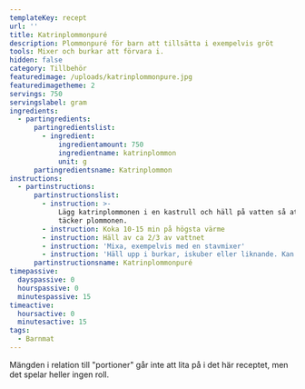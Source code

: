```yaml
---
templateKey: recept
url: ''
title: Katrinplommonpuré
description: Plommonpuré för barn att tillsätta i exempelvis gröt
tools: Mixer och burkar att förvara i.
hidden: false
category: Tillbehör
featuredimage: /uploads/katrinplommonpure.jpg
featuredimagetheme: 2
servings: 750
servingslabel: gram
ingredients:
  - partingredients:
      partingredientslist:
        - ingredient:
            ingredientamount: 750
            ingredientname: katrinplommon
            unit: g
      partingredientsname: Katrinplommon
instructions:
  - partinstructions:
      partinstructionslist:
        - instruction: >-
            Lägg katrinplommonen i en kastrull och häll på vatten så att det
            täcker plommonen.
        - instruction: Koka 10-15 min på högsta värme
        - instruction: Häll av ca 2/3 av vattnet
        - instruction: 'Mixa, exempelvis med en stavmixer'
        - instruction: 'Häll upp i burkar, iskuber eller liknande. Kan frysas.'
      partinstructionsname: Katrinplommonpuré
timepassive:
  dayspassive: 0
  hourspassive: 0
  minutespassive: 15
timeactive:
  hoursactive: 0
  minutesactive: 15
tags:
  - Barnmat
---
```

Mängden i relation till "portioner" går inte att lita på i det här receptet, men det spelar heller ingen roll.
